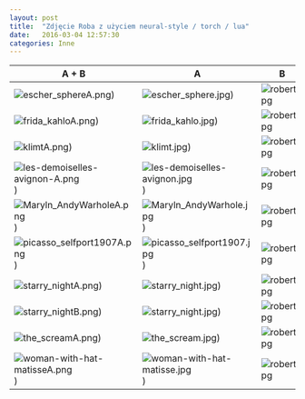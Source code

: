 ```yaml
---
layout: post
title:  "Zdjęcie Roba z użyciem neural-style / torch / lua"
date:   2016-03-04 12:57:30
categories: Inne
---
```


| A + B | A | B |
|----|----|-----|
| ![escher_sphereA.png](http://amarcinkowski.github.io/imgs/neural-style/escher_sphereA.png)) | ![escher_sphere.jpg](http://amarcinkowski.github.io/imgs/neural-style/escher_sphere.jpg)) | ![robert.jpg](http://amarcinkowski.github.io/imgs/neural-style/robert.jpg) |
| ![frida_kahloA.png](http://amarcinkowski.github.io/imgs/neural-style/frida_kahloA.png)) | ![frida_kahlo.jpg](http://amarcinkowski.github.io/imgs/neural-style/frida_kahlo.jpg)) | ![robert.jpg](http://amarcinkowski.github.io/imgs/neural-style/robert.jpg) |
| ![klimtA.png](http://amarcinkowski.github.io/imgs/neural-style/klimtA.png)) | ![klimt.jpg](http://amarcinkowski.github.io/imgs/neural-style/klimt.jpg)) | ![robert.jpg](http://amarcinkowski.github.io/imgs/neural-style/robert.jpg) |
| ![les-demoiselles-avignon-A.png](http://amarcinkowski.github.io/imgs/neural-style/les-demoiselles-avignon-A.png)) | ![les-demoiselles-avignon.jpg](http://amarcinkowski.github.io/imgs/neural-style/les-demoiselles-avignon.jpg)) | ![robert.jpg](http://amarcinkowski.github.io/imgs/neural-style/robert.jpg) |
| ![Maryln_AndyWarholeA.png](http://amarcinkowski.github.io/imgs/neural-style/Maryln_AndyWarholeA.png)) | ![Maryln_AndyWarhole.jpg](http://amarcinkowski.github.io/imgs/neural-style/Maryln_AndyWarhole.jpg)) | ![robert.jpg](http://amarcinkowski.github.io/imgs/neural-style/robert.jpg) |
| ![picasso_selfport1907A.png](http://amarcinkowski.github.io/imgs/neural-style/picasso_selfport1907A.png)) | ![picasso_selfport1907.jpg](http://amarcinkowski.github.io/imgs/neural-style/picasso_selfport1907.jpg)) | ![robert.jpg](http://amarcinkowski.github.io/imgs/neural-style/robert.jpg) |
| ![starry_nightA.png](http://amarcinkowski.github.io/imgs/neural-style/starry_nightA.png)) | ![starry_night.jpg](http://amarcinkowski.github.io/imgs/neural-style/starry_night.jpg)) | ![robert.jpg](http://amarcinkowski.github.io/imgs/neural-style/robert.jpg) | 
| ![starry_nightB.png](http://amarcinkowski.github.io/imgs/neural-style/starry_nightB.png)) | ![starry_night.jpg](http://amarcinkowski.github.io/imgs/neural-style/starry_night.jpg)) | ![robert.jpg](http://amarcinkowski.github.io/imgs/neural-style/robert.jpg) | 
| ![the_screamA.png](http://amarcinkowski.github.io/imgs/neural-style/the_screamA.png)) | ![the_scream.jpg](http://amarcinkowski.github.io/imgs/neural-style/the_scream.jpg)) | ![robert.jpg](http://amarcinkowski.github.io/imgs/neural-style/robert.jpg) | 
| ![woman-with-hat-matisseA.png](http://amarcinkowski.github.io/imgs/neural-style/woman-with-hat-matisseA.png)) | ![woman-with-hat-matisse.jpg](http://amarcinkowski.github.io/imgs/neural-style/woman-with-hat-matisse.jpg)) | ![robert.jpg](http://amarcinkowski.github.io/imgs/neural-style/robert.jpg) | 
